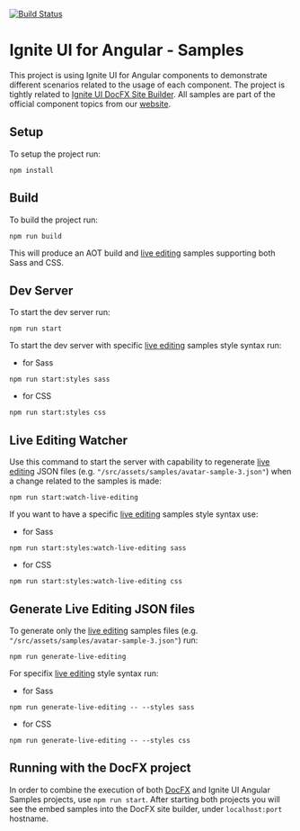 [![Build Status](https://travis-ci.org/IgniteUI/igniteui-angular-samples.svg?branch=master)](https://travis-ci.org/IgniteUI/igniteui-angular-samples)

# Ignite UI for Angular - Samples

This project is using Ignite UI for Angular components to demonstrate different scenarios related to the usage of each component. The project is tightly related to [Ignite UI DocFX Site Builder](https://github.com/IgniteUI/igniteui-docfx). All samples are part of the official component topics from our [website](https://www.infragistics.com/products/ignite-ui-angular/angular/components/grid.html).

## Setup
To setup the project run:

```
npm install
```

## Build
To build the project run:

```
npm run build
```

This will produce an AOT build and [live editing](https://github.com/IgniteUI/igniteui-angular-samples/blob/master/live-editing/README.md) samples supporting both Sass and CSS.

## Dev Server
To start the dev server run:

```
npm run start
```

To start the dev server with specific [live editing](https://github.com/IgniteUI/igniteui-angular-samples/blob/master/live-editing/README.md) samples style syntax run:
- for Sass
```
npm run start:styles sass
```

- for CSS
```
npm run start:styles css
```

## Live Editing Watcher
Use this command to start the server with capability to regenerate [live editing](https://github.com/IgniteUI/igniteui-angular-samples/blob/master/live-editing/README.md) JSON files (e.g. `"/src/assets/samples/avatar-sample-3.json"`) when a change related to the samples is made:

```
npm run start:watch-live-editing
```

If you want to have a specific [live editing](https://github.com/IgniteUI/igniteui-angular-samples/blob/master/live-editing/README.md) samples style syntax use:
- for Sass
```
npm run start:styles:watch-live-editing sass
```

- for CSS
```
npm run start:styles:watch-live-editing css
```

## Generate Live Editing JSON files
To generate only the [live editing](https://github.com/IgniteUI/igniteui-angular-samples/blob/master/live-editing/README.md) samples files (e.g. `"/src/assets/samples/avatar-sample-3.json"`) run:
```
npm run generate-live-editing
```

For specifix [live editing](https://github.com/IgniteUI/igniteui-angular-samples/blob/master/live-editing/README.md) style syntax run:
- for Sass
```
npm run generate-live-editing -- --styles sass
```

- for CSS
```
npm run generate-live-editing -- --styles css
```

## Running with the DocFX project

In order to combine the execution of both [DocFX](https://github.com/IgniteUI/igniteui-docfx) and Ignite UI Angular Samples projects, use `npm run start`.
After starting both projects you will see the embed samples into the DocFX site builder, under `localhost:port` hostname.
